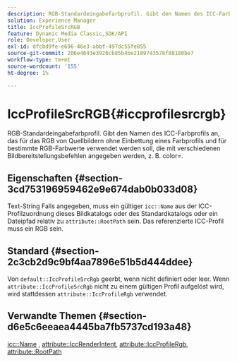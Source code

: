 ```yaml
---
description: RGB-Standardeingabefarbprofil. Gibt den Namen des ICC-Farbprofils an, das für das RGB von Quellbildern ohne Einbettung eines Farbprofils und für bestimmte RGB-Farbwerte verwendet werden soll, die mit verschiedenen Bildbereitstellungsbefehlen angegeben werden, z. B. color=.
solution: Experience Manager
title: IccProfileSrcRGB
feature: Dynamic Media Classic,SDK/API
role: Developer,User
exl-id: dfcbd9fe-e696-46e3-abbf-497dc55fe855
source-git-commit: 206e4643e3926cb85b4be2189743578f88180be7
workflow-type: tm+mt
source-wordcount: '155'
ht-degree: 1%

---
```


# IccProfileSrcRGB{#iccprofilesrcrgb}

RGB-Standardeingabefarbprofil. Gibt den Namen des ICC-Farbprofils an, das für das RGB von Quellbildern ohne Einbettung eines Farbprofils und für bestimmte RGB-Farbwerte verwendet werden soll, die mit verschiedenen Bildbereitstellungsbefehlen angegeben werden, z. B. color=.

## Eigenschaften {#section-3cd753196959462e9e674dab0b033d08}

Text-String Falls angegeben, muss ein gültiger `icc::Name` aus der ICC-Profilzuordnung dieses Bildkatalogs oder des Standardkatalogs oder ein Dateipfad relativ zu `attribute::RootPath` sein. Das referenzierte ICC-Profil muss ein RGB sein.

## Standard {#section-2c3cb2d9c9bf4aa7896e51b5d444ddee}

Von `default::IccProfileSrcRgb` geerbt, wenn nicht definiert oder leer. Wenn `attribute::IccProfileSrcRgb` nicht zu einem gültigen Profil aufgelöst wird, wird stattdessen `attribute::IccProfileRgb` verwendet.

## Verwandte Themen {#section-d6e5c6eeaea4445ba7fb5737cd193a48}

[icc::Name](../../../../../is-api/image-catalog/image-serving-api-ref/c-image-catalog-reference/c-icc-profile-map-reference/r-name-icc.md#reference-9e7d3c8e35434981a3dfac66b8946cbe) , [attribute::IccRenderIntent](../../../../../is-api/image-catalog/image-serving-api-ref/c-image-catalog-reference/c-attributes-reference/r-iccrenderintent.md#reference-012f207f28bd4406a5368d23ed95a51f), [attribute::IccProfileRgb](../../../../../is-api/image-catalog/image-serving-api-ref/c-image-catalog-reference/c-attributes-reference/r-iccprofilergb.md#reference-3479e7daac54404f84b06b98ca07b9df), [attribute::RootPath](../../../../../is-api/image-catalog/image-serving-api-ref/c-image-catalog-reference/c-attributes-reference/r-rootpath.md#reference-17d57e5967be403b8408fa7214017494)
